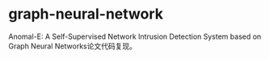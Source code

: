 # graph-neural-network
Anomal-E: A Self-Supervised Network Intrusion Detection System based on Graph Neural Networks论文代码复现。
